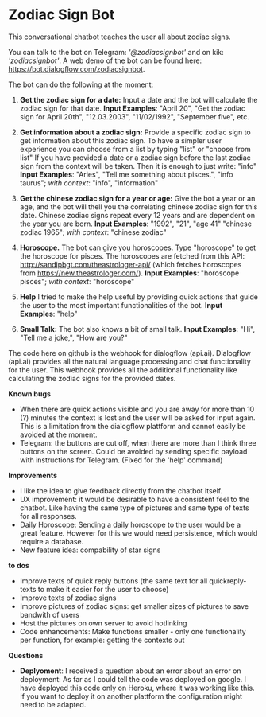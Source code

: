 # Zodiac Sign Bot #
This conversational chatbot teaches the user all about zodiac signs. 

You can talk to the bot on Telegram: _'@zodiacsignbot'_ and on kik: _'zodiacsignbot'_.
A web demo of the bot can be found here: https://bot.dialogflow.com/zodiacsignbot.

The bot can do the following at the moment: 

1. **Get the zodiac sign for a date:**
Input a date and the bot will calculate the zodiac sign for that date.
**Input Examples**: "April 20", "Get the zodiac sign for April 20th", "12.03.2003", "11/02/1992", "September five", etc. 

2. **Get information about a zodiac sign:**
Provide a specific zodiac sign to get information about this zodiac sign. To have a simpler user experience you can choose from a list by typing "list" or "choose from list" If you have provided a date or a zodiac sign before the last zodiac sign from the context will be taken. Then it is enough to just write: "info"
**Input Examples**: "Aries", "Tell me something about pisces.", "info taurus"; *with context*: "info", "information"

3. **Get the chinese zodiac sign for a year or age:**
Give the bot a year or an age, and the bot will thell you the correlating chinese zodiac sign for this date. Chinese zodiac signs repeat every 12 years and are dependent on the year you are born.
**Input Examples**: "1992", "21", "age 41" "chinese zodiac 1965"; *with context*: "chinese zodiac"

4. **Horoscope.**
The bot can give you horoscopes. Type "horoscope" to get the horoscope for pisces. The horoscopes are fetched from this API: http://sandipbgt.com/theastrologer-api/ (which fetches horoscopes from https://new.theastrologer.com/).
**Input Examples**: "horoscope pisces"; *with context*: "horoscope"

5. **Help**
I tried to make the help useful by providing quick actions that guide the user to the most important functionalities of the bot.
**Input Examples**: "help"

6. **Small Talk:**
The bot also knows a bit of small talk.
**Input Examples**: "Hi", "Tell me a joke,", "How are you?"

The code here on github is the webhook for dialogflow (api.ai). Dialogflow (api.ai) provides all the natural language processing and chat functionality for the user. This webhook provides all the additional functionality like calculating the zodiac signs for the provided dates.

**Known bugs**
- When there are quick actions visible and you are away for more than 10 (?) minutes the context is lost and the user will be asked for input again. This is a limitation from the dialogflow plattform and cannot easily be avoided at the moment.
- Telegram: the buttons are cut off, when there are more than I think three buttons on the screen. Could be avoided by sending specific payload with instructions for Telegram. (Fixed for the 'help' command)

**Improvements**
- I like the idea to give feedback directly from the chatbot itself.
- UX improvement: it would be desirable to have a consistent feel to the chatbot. Like having the same type of pictures and same type of texts for all responses.
- Daily Horoscope: Sending a daily horoscope to the user would be a great feature. However for this we would need persistence, which would require a database.
- New feature idea: compability of star signs

**to dos**
- Improve texts of quick reply buttons (the same text for all quickreply-texts to make it easier for the user to choose)
- Improve texts of zodiac signs
- Improve pictures of zodiac signs: get smaller sizes of pictures to save bandwith of users 
- Host the pictures on own server to avoid hotlinking
- Code enhancements: Make functions smaller - only one functionality per function, for example: getting the contexts out
 
**Questions**
- __Deplyoment__: I received a question about an error about an error on deployment: As far as I could tell the code was deployed on google. I have deployed this code only on Heroku, where it was working like this. If you want to deploy it on another plattform the configuration might need to be adapted.